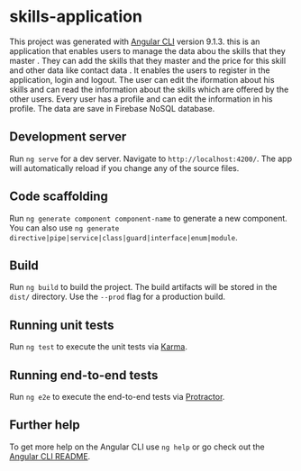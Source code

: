 # skills-application

This project was generated with [Angular CLI](https://github.com/angular/angular-cli) version 9.1.3.
this is an application that enables users to manage the data abou the skills that they master .
They can add the skills that they master and the price for this skill and other data like contact data . 
It enables the users to register in the application, login and logout. The user can edit the iformation about his skills 
and can read the information about the skills which are offered by the other users.
Every user has a profile and can edit the information in his profile.
The data are save in Firebase NoSQL database.


## Development server

Run `ng serve` for a dev server. Navigate to `http://localhost:4200/`. The app will automatically reload if you change any of the source files.

## Code scaffolding

Run `ng generate component component-name` to generate a new component. You can also use `ng generate directive|pipe|service|class|guard|interface|enum|module`.

## Build

Run `ng build` to build the project. The build artifacts will be stored in the `dist/` directory. Use the `--prod` flag for a production build.

## Running unit tests

Run `ng test` to execute the unit tests via [Karma](https://karma-runner.github.io).

## Running end-to-end tests

Run `ng e2e` to execute the end-to-end tests via [Protractor](http://www.protractortest.org/).

## Further help

To get more help on the Angular CLI use `ng help` or go check out the [Angular CLI README](https://github.com/angular/angular-cli/blob/master/README.md).
